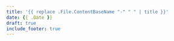 ```yaml
---
title: '{{ replace .File.ContentBaseName "-" " " | title }}'
date: {{ .Date }}
draft: true
include_footer: true
---
```

